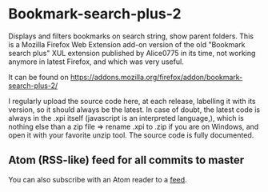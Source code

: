 # Bookmark-search-plus-2
Displays and filters bookmarks on search string, show parent folders.  This is a Mozilla Firefox Web Extension add-on version of the old "Bookmark search plus" XUL extension published by Alice0775 in its time, not working anymore in latest Firefox, and which was very useful.


It can be found on https://addons.mozilla.org/firefox/addon/bookmark-search-plus-2/

I regularly upload the source code here, at each release, labelling it with its version, so it should always be the latest.
In case of doubt, the latest code is always in the .xpi itself (javascript is an interpreted language,), which is nothing else than a zip file => rename .xpi to .zip if you are on Windows, and open it with your favorite unzip tool.
The source code is fully documented.

## Atom (RSS-like) feed for all commits to master

You can also subscribe with an Atom reader to a
[feed](https://github.com/aaFn/Bookmark-search-plus-2/commits/master.atom).
